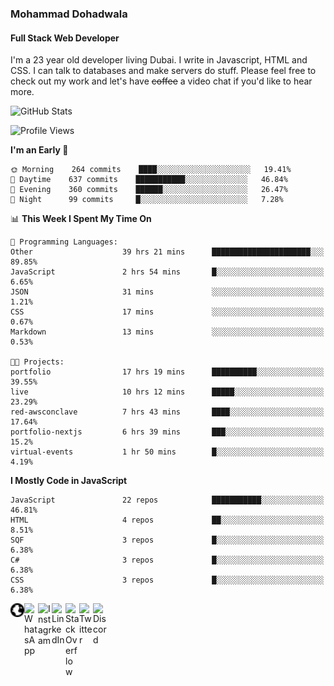 ### Mohammad Dohadwala

#### Full Stack Web Developer

I'm a 23 year old developer living Dubai. I write in Javascript, HTML and CSS. I can talk to databases and make servers do stuff. Please feel free to check out my work and let's have ~~coffee~~ a video chat if you'd like to hear more.

![GitHub Stats][stats]

<!--START_SECTION:waka-->
![Profile Views](http://img.shields.io/badge/Profile%20Views-0-blue)

**I'm an Early 🐤** 

```text
🌞 Morning    264 commits    ████░░░░░░░░░░░░░░░░░░░░░   19.41% 
🌆 Daytime    637 commits    ███████████░░░░░░░░░░░░░░   46.84% 
🌃 Evening    360 commits    ██████░░░░░░░░░░░░░░░░░░░   26.47% 
🌙 Night      99 commits     █░░░░░░░░░░░░░░░░░░░░░░░░   7.28%

```


📊 **This Week I Spent My Time On** 

```text
💬 Programming Languages: 
Other                    39 hrs 21 mins      ██████████████████████░░░   89.85% 
JavaScript               2 hrs 54 mins       █░░░░░░░░░░░░░░░░░░░░░░░░   6.65% 
JSON                     31 mins             ░░░░░░░░░░░░░░░░░░░░░░░░░   1.21% 
CSS                      17 mins             ░░░░░░░░░░░░░░░░░░░░░░░░░   0.67% 
Markdown                 13 mins             ░░░░░░░░░░░░░░░░░░░░░░░░░   0.53%

🐱‍💻 Projects: 
portfolio                17 hrs 19 mins      ██████████░░░░░░░░░░░░░░░   39.55% 
live                     10 hrs 12 mins      █████░░░░░░░░░░░░░░░░░░░░   23.29% 
red-awsconclave          7 hrs 43 mins       ████░░░░░░░░░░░░░░░░░░░░░   17.64% 
portfolio-nextjs         6 hrs 39 mins       ███░░░░░░░░░░░░░░░░░░░░░░   15.2% 
virtual-events           1 hr 50 mins        █░░░░░░░░░░░░░░░░░░░░░░░░   4.19%

```

**I Mostly Code in JavaScript** 

```text
JavaScript               22 repos            ███████████░░░░░░░░░░░░░░   46.81% 
HTML                     4 repos             ██░░░░░░░░░░░░░░░░░░░░░░░   8.51% 
SQF                      3 repos             █░░░░░░░░░░░░░░░░░░░░░░░░   6.38% 
C#                       3 repos             █░░░░░░░░░░░░░░░░░░░░░░░░   6.38% 
CSS                      3 repos             █░░░░░░░░░░░░░░░░░░░░░░░░   6.38%

```



<!--END_SECTION:waka-->

[<img align="left" alt="dohad.dev" width="22px" src="https://raw.githubusercontent.com/iconic/open-iconic/master/svg/globe.svg" />][website]
[<img align="left" alt="WhatsApp" width="22px" src="https://cdn.jsdelivr.net/npm/simple-icons@v3/icons/whatsapp.svg" />][whatsapp]
[<img align="left" alt="Instagram" width="22px" src="https://cdn.jsdelivr.net/npm/simple-icons@v3/icons/instagram.svg" />][instagram]
[<img align="left" alt="LinkedIn" width="22px" src="https://cdn.jsdelivr.net/npm/simple-icons@v3/icons/linkedin.svg" />][linkedin]
[<img align="left" alt="Stack Overflow" width="22px" src="https://cdn.jsdelivr.net/npm/simple-icons@v3/icons/stackoverflow.svg" />][stackoverflow]
[<img align="left" alt="Twitter" width="22px" src="https://cdn.jsdelivr.net/npm/simple-icons@v3/icons/twitter.svg" />][twitter]
[<img align="left" alt="Discord" width="22px" src="https://cdn.jsdelivr.net/npm/simple-icons@v3/icons/discord.svg" />][discord]

[website]: https://dohad.dev
[whatsapp]: https://wa.me/971552328372
[instagram]: https://www.instagram.com/mohammad.dohad
[linkedin]: https://www.linkedin.com/in/mohammaddohad
[stackoverflow]: https://stackoverflow.com/users/5008677
[twitter]: https://twitter.com/mohammaddohad
[discord]: https://discord.gg/fap7gWy
[stats]: https://github-readme-stats.vercel.app/api?username=Gr8z&show_icons=true&count_private=true&hide_title=true&hide_rank=true
